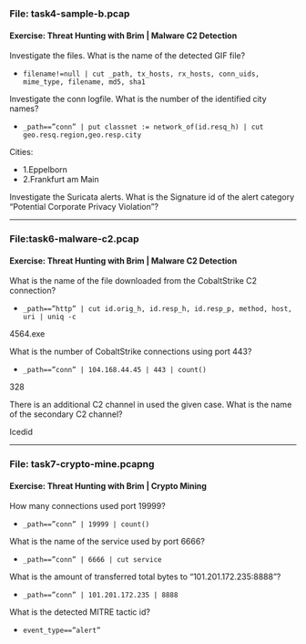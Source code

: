### File: task4-sample-b.pcap
#### Exercise: Threat Hunting with Brim | Malware C2 Detection

Investigate the files. What is the name of the detected GIF file?

- `filename!=null | cut _path, tx_hosts, rx_hosts, conn_uids, mime_type, filename, md5, sha1`


Investigate the conn logfile. What is the number of the identified city names?

- `_path==”conn” | put classnet := network_of(id.resq_h) | cut geo.resq.region,geo.resp.city`

Cities:

- 1.Eppelborn
- 2.Frankfurt am Main

Investigate the Suricata alerts. What is the Signature id of the alert category “Potential Corporate Privacy Violation”?

---

### File:task6-malware-c2.pcap
#### Exercise: Threat Hunting with Brim | Malware C2 Detection

What is the name of the file downloaded from the CobaltStrike C2 connection?

- `_path==”http” | cut id.orig_h, id.resp_h, id.resp_p, method, host, uri | uniq -c`

4564.exe

What is the number of CobaltStrike connections using port 443?

- `_path==”conn” | 104.168.44.45 | 443 | count()`

328

There is an additional C2 channel in used the given case. What is the name of the secondary C2 channel?

Icedid

---

### File: task7-crypto-mine.pcapng
#### Exercise: Threat Hunting with Brim | Crypto Mining

How many connections used port 19999?

- `_path==”conn” | 19999 | count()`

What is the name of the service used by port 6666?

- `_path==”conn” | 6666 | cut service`

What is the amount of transferred total bytes to “101.201.172.235:8888”?

- `_path==”conn” | 101.201.172.235 | 8888`

What is the detected MITRE tactic id?

- `event_type==”alert”`
